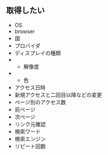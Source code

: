 ## 取得したい
- OS
- browser
- 国
- プロバイダ
- ディスプレイの種類
- - 解像度
- - 色
- アクセス日時
- 新規アクセスと二回目以降などの変更
- ページ別のアクセス数
- 前ページ
- 次ページ
- リンク元確認
- 検索ワード
- 検索エンジン
- リピート回数
